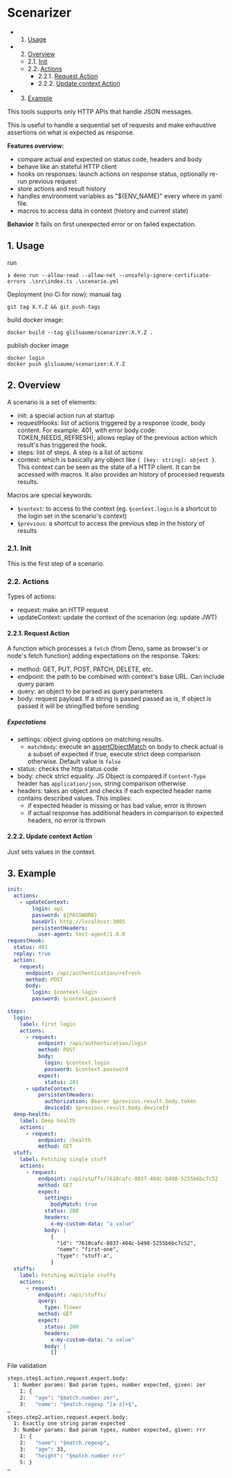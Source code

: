 # Scenarizer
<!-- vscode-markdown-toc -->
* 1. [Usage](#Usage)
* 2. [Overview](#Overview)
	* 2.1. [Init](#Init)
	* 2.2. [Actions](#Actions)
		* 2.2.1. [Request Action](#RequestAction)
		* 2.2.2. [Update context Action](#UpdatecontextAction)
* 3. [Example](#Example)

<!-- vscode-markdown-toc-config
	numbering=true
	autoSave=true
	/vscode-markdown-toc-config -->
<!-- /vscode-markdown-toc -->

This tools supports only HTTP APIs that handle JSON messages.

This is useful to handle a sequential set of requests and make exhaustive assertions on what is expected as response.


**Features overview:**
- compare actual and expected on status code, headers and body
- behave like an stateful HTTP client
- hooks on responses: launch actions on response status, optionally re-run previous request
- store actions and result history
- handles environment variables as "${ENV_NAME}" every where in yaml file.
- macros to access data in context (history and current state)

**Behavior**
It fails on first unexpected error or on failed expectation.


##  1. <a name='Usage'></a>Usage
run
```
❯ deno run --allow-read --allow-net --unsafely-ignore-certificate-errors .\src\index.ts .\scenario.yml
```

Deployment (no Ci for now):
manual tag
```
git tag X.Y.Z && git push-tags
```

build docker image:
```
docker build --tag gliluaume/scenarizer:X.Y.Z .
```

publish docker image
```
docker login
docker push gliluaume/scenarizer:X.Y.Z
```

##  2. <a name='Overview'></a>Overview

A scenario is a set of elements:
- init: a special action run at startup
- requestHooks: list of actions triggered by a response (code, body content. For example: 401, with error body.code: TOKEN_NEEDS_REFRESH), allows replay of the previous action which result's has triggered the hook.
- steps: list of steps. A step is a list of actions
- context: which is basically any object like `{ [key: string]: object }`. This context can be seen as the state of a HTTP client. It can be accessed with macros. It also provides an history of processed requests results.

Macros are special keywords:
- `§context`: to access to the context (eg. `§context.login` is a shortcut to the login set in the scenario's context)
- `§previous`: a shortcut to access the previous step in the history of results

###  2.1. <a name='Init'></a>Init

This is the first step of a scenario.

###  2.2. <a name='Actions'></a>Actions
Types of actions:
- request: make an HTTP request
- updateContext: update the context of the scenarion (eg: update JWT)


####  2.2.1. <a name='RequestAction'></a>Request Action

A function which processes a `fetch` (from Deno, same as browser's or node's fetch function) adding expectations on the response.
Takes:
- method: GET, PUT, POST, PATCH, DELETE, etc.
- endpoint: the path to be combined with context's base URL. Can include query param
- query: an object to be parsed as query parameters
- body: request payload. If a string is passed passed as is, if object is passed it will be stringified before sending

##### Expectations
- settings: object giving options on matching results.
  * `matchBody`: execute an [assertObjectMatch](https://deno.land/std@0.182.0/testing/asserts.ts?s=assertObjectMatch) on body to check actual is a subset of expected if true, execute strict deep comparison otherwise. Default value is `false`
- status: checks the http status code
- body: check strict equality. JS Object is compared if `Content-Type` header has `application/json`, string comparison otherwise
- headers: takes an object and checks if each expected header name contains described values. This implies:
  - if expected header is missing or has bad value, error is thrown
  - if actual response has additional headers in comparison to expected headers, no error is thrown

####  2.2.2. <a name='UpdatecontextAction'></a>Update context Action

Just sets values in the context.


##  3. <a name='Example'></a>Example
```yaml
init:
  actions:
    - updateContext:
        login: api
        password: ${PASSWORD}
        baseUrl: http://localhost:3005
        persistentHeaders:
          user-agent: test-agent/1.0.0
requestHook:
  status: 401
  replay: true
  action:
    request:
      endpoint: /api/authentication/refresh
      method: POST
      body:
        login: §context.login
        password: §context.password

steps:
  login:
    label: first login
    actions:
      - request:
          endpoint: /api/authentication/login
          method: POST
          body:
            login: §context.login
            password: §context.password
          expect:
            status: 201
      - updateContext:
          persistentHeaders:
            authorization: Bearer §previous.result.body.token
            deviceId: §previous.result.body.deviceId
  deep-health:
    label: Deep health
    actions:
      - request:
          endpoint: /health
          method: GET
  stuff:
    label: Fetching single stuff
    actions:
      - request:
          endpoint: /api/stuffs/7610cafc-8037-404c-b498-5255b6bc7c52
          method: GET
          expect:
            settings:
              bodyMatch: true
            status: 200
            headers:
              x-my-custom-data: "a value"
            body: |
              {
                "id": "7610cafc-8037-404c-b498-5255b6bc7c52",
                "name": "first-one",
                "type": "stuff-a",
              }
  stuffs:
    label: Fetching multiple stuffs
    actions:
      - request:
          endpoint: /api/stuffs/
          query:
            type: flower
          method: GET
          expect:
            status: 200
            headers:
              x-my-custom-data: "a value"
            body: |
              []
```


File validation
```bash
steps.step1.action.request.expect.body:
  1: Number params: Bad param types, number expected, given: zer
    1: {
    2:   "age": "§match.number zer",
    3:   "name": "§match.regexp ^[a-z]+$",
…
steps.step2.action.request.expect.body:
  1: Exactly one string param expected
  3: Number params: Bad param types, number expected, given: rrr
    1: {
    2:   "name": "§match.regexp",
    3:   "age": 33,
    4:   "height": "§match.number rrr"
    5: }
…
```